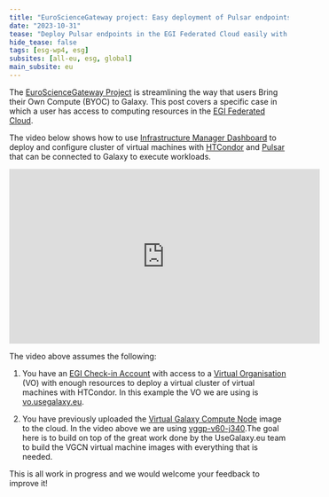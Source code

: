 ```yaml
---
title: "EuroScienceGateway project: Easy deployment of Pulsar endpoints with Infrastructure Manager"
date: "2023-10-31"
tease: "Deploy Pulsar endpoints in the EGI Federated Cloud easily with Infrastructure Manager"
hide_tease: false
tags: [esg-wp4, esg]
subsites: [all-eu, esg, global]
main_subsite: eu
---
```


The [EuroScienceGateway Project](../../projects/esg/) is streamlining the way that users Bring their Own Compute (BYOC) to Galaxy.
This post covers a specific case in which a user has access to computing resources in the [EGI Federated Cloud](https://www.egi.eu/service/cloud-compute/).

The video below shows how to use [Infrastructure Manager Dashboard](https://docs.egi.eu/users/compute/orchestration/im/dashboard/) to deploy and configure cluster of virtual machines with [HTCondor](https://htcondor.org/) and [Pulsar](https://pulsar.readthedocs.io/) that can be connected to Galaxy to execute workloads.

<iframe width="560" height="315" src="https://www.youtube.com/embed/5EMXzD_JDjw?si=oDGCKDuJmil2EjgR" title="YouTube video player" frameborder="0" allow="accelerometer; autoplay; clipboard-write; encrypted-media; gyroscope; picture-in-picture; web-share" allowfullscreen></iframe>

The video above assumes the following:

1. You have an [EGI Check-in Account](https://docs.egi.eu/users/aai/check-in/signup/) with access to a [Virtual Organisation](https://docs.egi.eu/users/aai/check-in/joining-virtual-organisation/) (VO) with enough resources to deploy a virtual cluster of virtual machines with HTCondor. In this example the VO we are using is [vo.usegalaxy.eu](https://appdb.egi.eu/store/vo/vo.usegalaxy.eu).

1. You have previously uploaded the [Virtual Galaxy Compute Node](https://github.com/usegalaxy-eu/vgcn) image to the cloud. In the video above we are using [vggp-v60-j340](https://usegalaxy.eu/static/vgcn/vggp-v60-j340-e3937ea797ed-dev.raw).The goal here is to build on top of the great work done by the UseGalaxy.eu team to build the VGCN virtual machine images with everything that is needed.

This is all work in progress and we would welcome your feedback to improve it!

